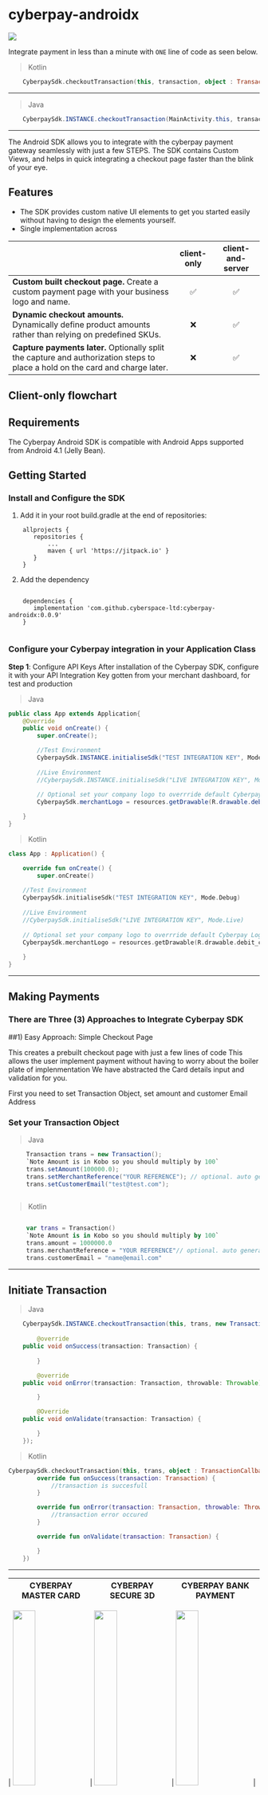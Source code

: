 # cyberpay-androidx
[![](https://jitpack.io/v/cyberspace-ltd/cyberpay-androidx.svg)](https://jitpack.io/#cyberspace-ltd/cyberpay-androidx)

Integrate payment in less than a minute with `ONE` line of code as seen below.

> Kotlin
```kotlin
	CyberpaySdk.checkoutTransaction(this, transaction, object : TransactionCallback() { ... })
```

---

> Java
```java
 	CyberpaySdk.INSTANCE.checkoutTransaction(MainActivity.this, transaction, new TransactionCallback() { ... });
```
---
The Android SDK allows you to integrate with the cyberpay payment gateway seamlessly with just a few STEPS.
The SDK contains Custom Views, and helps in quick integrating a checkout page faster than the blink of your eye.


## Features
- The SDK provides custom native UI elements to get you started easily without having to design the elements yourself.
- Single implementation across 


<!-- prettier-ignore -->
|     | client-only | client-and-server
:--- | :---: | :---:
 **Custom built checkout page.** Create a custom payment page with your business logo and name. | ✅  | ✅ |
 **Dynamic checkout amounts.** Dynamically define product amounts rather than relying on predefined SKUs.  | ❌  | ✅ |
 **Capture payments later.** Optionally split the capture and authorization steps to place a hold on the card and charge later. | ❌ | ✅ |

## Client-only flowchart


## Requirements 
The Cyberpay Android SDK is compatible with Android Apps supported from Android 4.1 (Jelly Bean).


## Getting Started 

### Install and Configure the SDK
1. Add it in your root build.gradle at the end of repositories:

```
	allprojects {
	   repositories {
		   ...
		   maven { url 'https://jitpack.io' }
	   }
	}
```


2. Add the dependency
```

	dependencies {
	   implementation 'com.github.cyberspace-ltd:cyberpay-androidx:0.0.9'
	}
  
```


### Configure your Cyberpay integration in your Application Class
**Step 1**: Configure API Keys
After installation of the Cyberpay SDK, configure it with your API Integration Key gotten from your merchant dashboard, for test and production

> Java
```java
public class App extends Application{
    @Override
    public void onCreate() {
        super.onCreate();

	    //Test Environment
	    CyberpaySdk.INSTANCE.initialiseSdk("TEST INTEGRATION KEY", Mode.Debug);
		
	    //Live Environment
	    //CyberpaySdk.INSTANCE.initialiseSdk("LIVE INTEGRATION KEY", Mode.Live)
		
	    // Optional set your company logo to overrride default Cyberpay Logo
		CyberpaySdk.merchantLogo = resources.getDrawable(R.drawable.debit_card)

    }
}

```
> Kotlin
```kotlin
class App : Application() {

    override fun onCreate() {
        super.onCreate()
		
	//Test Environment
	CyberpaySdk.initialiseSdk("TEST INTEGRATION KEY", Mode.Debug)
		
	//Live Environment
	//CyberpaySdk.initialiseSdk("LIVE INTEGRATION KEY", Mode.Live)
		
	// Optional set your company logo to overrride default Cyberpay Logo
	CyberpaySdk.merchantLogo = resources.getDrawable(R.drawable.debit_card)
	
    }
}
```

---

## Making Payments

### There are Three (3) Approaches to Integrate Cyberpay SDK


##1) Easy Approach: Simple Checkout Page

This creates a prebuilt checkout page with just a few lines of code
This allows the user implement payment without having to worry about the boiler plate of implenmentation
We have abstracted the Card details input and validation for you.

First you need to set Transaction Object, set amount and customer Email Address


### Set your Transaction Object
> Java 
```java
	 Transaction trans = new Transaction();
	 `Note Amount is in Kobo so you should multiply by 100` 
	 trans.setAmount(100000.0);
	 trans.setMerchantReference("YOUR REFERENCE"); // optional. auto generated if not provided
	 trans.setCustomerEmail("test@test.com");
	 
```
> Kotlin
```kotlin

 	 var trans = Transaction()
	 `Note Amount is in Kobo so you should multiply by 100` 
	 trans.amount = 1000000.0
	 trans.merchantReference = "YOUR REFERENCE"// optional. auto generated if not provided
	 trans.customerEmail = "name@email.com"
```	

---



## Initiate Transaction


> Java

```java
	CyberpaySdk.INSTANCE.checkoutTransaction(this, trans, new TransactionCallback() {
	
        @override 
	public void onSuccess(transaction: Transaction) {
            
        }

        @override 
	public void onError(transaction: Transaction, throwable: Throwable) {

        }

        @Override 
	public void onValidate(transaction: Transaction) {

        }
    });	
```

> Kotlin



```kotlin
CyberpaySdk.checkoutTransaction(this, trans, object : TransactionCallback() {
        override fun onSuccess(transaction: Transaction) {
            //transaction is succesfull
        }

        override fun onError(transaction: Transaction, throwable: Throwable) {
            //transaction error occured
        }

        override fun onValidate(transaction: Transaction) {

        }
    })
```

---


|                     CYBERPAY MASTER CARD                           |                       CYBERPAY  SECURE 3D                             |                      CYBERPAY BANK PAYMENT                | 
| :----------------------------------------------------------------: | :-------------------------------------------------------------------: |  :------------------------------------------------------: |
| 
<img src="https://raw.githubusercontent.com/cyberspace-ltd/cyberpay-androidx/dev/cyberpaysdk/src/main/java/com/cyberspace/cyberpaysdk/utils/screenshot/screenrecord.gif" width="30%" />
 | 
<img src="https://raw.githubusercontent.com/cyberspace-ltd/cyberpay-androidx/dev/cyberpaysdk/src/main/java/com/cyberspace/cyberpaysdk/utils/screenshot/secure3dpayment.gif" width="30%" />
 |
<img src="https://raw.githubusercontent.com/cyberspace-ltd/cyberpay-androidx/dev/cyberpaysdk/src/main/java/com/cyberspace/cyberpaysdk/utils/screenshot/bankpayment.gif" width="30%" />
 |




### Cyberpay payment page & One Time Payment passcode modes for mastercard payment

|           CYBERPAY CHECKOUT PAGE                 |                  CYBERPAY OTP PAGE               |                CYBERPAY CARD PIN PAGE            |
| :----------------------------------------------: | :----------------------------------------------: | :----------------------------------------------: |
| 
<img src="https://raw.githubusercontent.com/cyberspace-ltd/cyberpay-androidx/dev/cyberpaysdk/src/main/java/com/cyberspace/cyberpaysdk/utils/screenshot/cyberpay.png" width="30%" />
 | 
<img src="https://raw.githubusercontent.com/cyberspace-ltd/cyberpay-androidx/dev/cyberpaysdk/src/main/java/com/cyberspace/cyberpaysdk/utils/screenshot/otp_screen.png" width="30%" />
 | 
<img src="https://raw.githubusercontent.com/cyberspace-ltd/cyberpay-androidx/dev/cyberpaysdk/src/main/java/com/cyberspace/cyberpaysdk/utils/screenshot/cardpin.png" width="30%" />
 |



---

## 2) Long Approach: Your Custom implementation
If you want to have full control of the implementatuin while mentaining the same look and feel across your screens, 
we got you covered and you can implement the same way with just a few lines of code. 
However, you will have to implement the progressbar and your textfield to get the card details from your users.

## Initialize your Card Object
> Java

```java
	
	Card card = new Card();
	card.number = "5399 8300 0000 0008";
    	card.expiryMonth = 5; 
    	card.expiryYear = 30; 
    	card.cvv = "000";
```

> Kotlin
```kotlin

    val card = Card()
    card.number = "5399 8300 0000 0008"
    card.expiryMonth = 5 
    card.expiryYear = 30 
    card.cvv = "000"
```

## Initialize your Transaction Object

> Java 
```java

	Transaction trans = new Transaction();
        trans.setMerchantReference("YOUR REFERENCE"); // optional. auto generated if not provided
	trans.setCustomerEmail("mycustomer@email.com");
	trans.setAmout(10000); // amount in kobo
	trans.setCard = card
	
```
> Kotlin
```kotlin
	var trans = Transaction()
	trans.merchantReference = "YOUR REFERENCE" // optional. auto generated if not provided
        trans.customerEmail = "mycustomer@email.com"
        trans.amout = 10000 // amount in kobo
	trans.card = card

```

---



## Implement your custom payment checkout page
> Java

```java
	CyberpaySdk.getPayment(this, trans, new TransactionCallback() {
	
        @override 
	public void onSuccess(transaction: Transaction) {
            //transaction is succesfull
        }

        @override 
	public void onError(transaction: Transaction, throwable: Throwable) {
            //transaction error occured
        }

        @Override 
	public void onValidate(transaction: Transaction) {

        }
    });	
```

> Kotlin

```kotlin

CyberpaySdk.getPayment(this, trans, object : TransactionCallback() {
	    override fun onSuccess(transaction: Transaction) {
	        //transaction is succesfull
	    }
	
	    override fun onError(transaction: Transaction, throwable: Throwable) {
		//transaction error occured
	    }
	
	    override fun onValidate(transaction: Transaction) {
	
	    }
	})

```

---

**Note** : Ensure when going live, you initialize the Live API key `CyberpaySdk.initialiseSdk("d5355204f9cf495f853c8f8d26ada19b", Mode.Live)` instead of the Test API key `CyberpaySdk.initialiseSdk("d5355204f9cf495f853c8f8d26ada19b", Mode.Debug)`. 
This key can be gotten from the merchant dashboard on the cyberpay merchant portal

**Demo**

The demo is running in test mode -- use `5399 8300 0000 0008` as a test card number with CVC: 000, future expiration date: 05/30.

OTP: 123456


Use the `4000 0000 0000 0622` test card number to trigger a 3D Secure payment flow with CVC: 535 future expiration date: 01/20..

---
## FAQs

Q: Where can I get my integration key?

A: You can get your integration key on the merchant dashboad of the Cyberpay official web portal.
## Author(s)

[Mobile Unit](mobileunit@cyberspace.net.ng)
